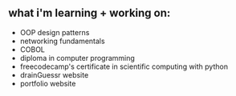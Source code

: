 
## what i'm learning + working on:
* OOP design patterns
* networking fundamentals
* COBOL
* diploma in computer programming
* freecodecamp's certificate in scientific computing with python 
* drainGuessr website
* portfolio website
